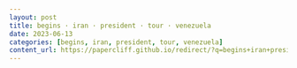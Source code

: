 ```yaml
---
layout: post
title: begins · iran · president · tour · venezuela
date: 2023-06-13
categories: [begins, iran, president, tour, venezuela]
content_url: https://papercliff.github.io/redirect/?q=begins+iran+president+tour+venezuela&tbs=cdr:1,cd_min:6/12/2023,cd_max:6/14/2023
---
```

